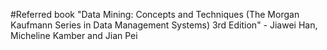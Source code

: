#Referred book "Data Mining: Concepts and Techniques (The Morgan Kaufmann Series in Data Management Systems) 3rd Edition" - Jiawei Han, Micheline Kamber and Jian Pei
